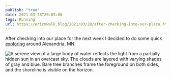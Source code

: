 ```yaml
---
publish: "true"
date: 2021-03-28T20:03:00
tags: Running
url: https://ericmwalk.blog/2021/03/28/after-checking-into-our-place.html
---
```


After checking into our place for the next week I decided to do some quick [exploring](https://www.strava.com/activities/5028750987) around Alexandria, MN.

![A serene view of a large body of water reflects the light from a partially hidden sun in an overcast sky. The clouds are layered with varying shades of gray and blue. Bare tree branches frame the foreground on both sides, and the shoreline is visible on the horizon.](https://ericmwalk.blog/uploads/2025/20210328-171554.jpeg)
